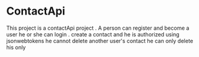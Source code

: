 # ContactApi
This project is a contactApi project . A person can register and become a user he or she can login .
create a contact and he is authorized using jsonwebtokens
he cannot delete another user's contact 
he can only delete his only
